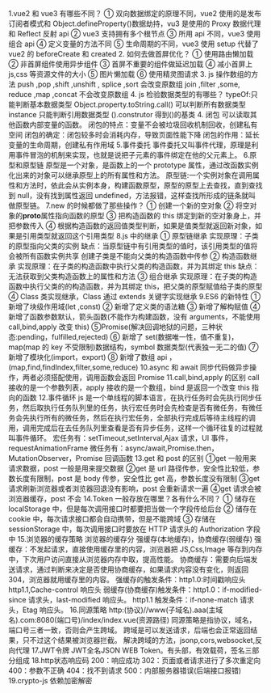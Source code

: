 1.vue2 和 vue3 有哪些不同？
① 双向数据绑定的原理不同，vue2 使用的是发布订阅者模式和 Object.defineProperty()数据劫持，vu3 是使用的 Proxy 数据代理和 Reflect 反射 api
② vue3 支持拥有多个根节点
③ 所用 api 不同，vue3 使用组合 api
④ 定义变量的方法不同
⑤ 生命周期的不同，vue3 使用 setup 代替了 vue2 的 beforeCreate 和 created 2. 如何去做首屏优化？
① 使用路由懒加载
② 非首屏组件使用异步组件
③ 首屏不重要的组件做延迟加载
④ 减小首屏上 js,css 等资源文件的大小
⑤ 图片懒加载
⑥ 使用精灵图请求 3. js 操作数组的方法
push ,pop ,shift ,unshift , splice ,sort 会改变原数组
join ,filter ,some, reduce ,map ,concat 不会改变原数组 4. js 检验数据类型的有哪些？
typeOf:只能判断基本数据类型
Object.property.toString.call() 可以判断所有数据类型
instance 只能判断引用数据类型
().construtor 得到()的基类 4. 闭包
可以读取其他函数内部变量的函数。
闭包的特点：变量不会被垃圾回收机制回收，创建私有空间
闭包的确定：闭包较多时会消耗内存，导致页面性能下降
闭包的作用：延长变量的生命周期，创建私有作用域 5.事件委托
事件委托又叫事件代理，原理是利用事件冒泡的机制来实现，也就是说把子元素的事件绑定在他的父元素上。 6.原型和原型链
原型是一个对象，是函数上的一个 prototype 属性，通过改函数实例化出来的对象可以继承原型上的所有属性和方法。
原型链:一个实例对象在调用属性和方法时，依此会从实例本身，构建函数原型，原型的原型上去查找，直到查找到 null，没有找到属性返回 undefined，方法报错，这样查找所形成的链条就叫做原型链。
7.new 的时候都做了那些操作？
① 创建一个新的空对象
② 将空对象的**proto**属性指向函数的原型
③ 把构造函数的 this 绑定到新的空对象身上，并把参数传入
④ 根据构造函数的返回值类型判断，如果是值类型就返回新对象，如果是引用类型就返回这个引用类型
8.js 中的继承
① 原型链继承
实现原理：子类的原型指向父类的实例
缺点：当原型链中有引用类型的值时，该引用类型的值将会被所有函数实例共享
创建子类是不能向父类的构造函数中传参
② 构造函数继承
实现原理：在子类的构造函数中执行父类的构造函数，并为其绑定 this
缺点：无法获取到父类构造函数上的属性和方法
③ 组合继承
实现原理：在子类的构造函数中执行父类的的构造函数，并为其绑定 this，把父类的原型赋值给子类的原型
④ Class 类实现继承，Class 通过 extends 关键字实现继承
9.ES6 的新特性
① 新增了块级作用域(let ,const)
② 新增了定义类的语法糖
③ 新增了解构赋值
④ 新增了函数参数默认，箭头函数(不能作为构建函数，没有 arguments，不能使用 call,bind,apply 改变 this)
⑤Promise(解决回调地狱的问题，三种状态:pending，fulfilled,rejected)
⑥ 新增了 set(数据唯一性，值不重复)，map(map 的 key 不受限制)数据结构，symbol 数据类型(代表独一无二的值)
⑦ 新增了模块化(import，export)
⑧ 新增了数组 api ，(map,find,findIndex,filter,some,reduce)
10.async 和 await
同步代码做异步操作，两者必须搭配使用，调用函数会返回 Promise
11.call,bind,apply 的区别
call 接收的是一个参数列表，apply 接收的是一个数组，bind 是返回一个改变 this 指向的函数 12.事件循环
js 是一个单线程的脚本语言，在执行任务时会先执行同步任务，然后取执行任务队列里的任务，执行宏任务时会先检查是否有微任务，有微任务会先执行所有的微任务，然后在执行宏任务，全部执行完成后等待主线程的调用，调用完成后在去任务队列里查看是否有异步任务，这样一个循环往复的过程就叫事件循环。
宏任务有：setTimeout,setInterval,Ajax 请求，UI 事件，requestAnimationFrame
微任务有：async/await,Promise.then，MutationObserver，Promise 回调函数
13.get 和 post 的区别
①get 一般用来请求数据，post 一般是用来提交数据
②get 是 url 路径传参，安全性比较低，参数长度有限制，post 是 body 传参，安全性比 get 高，参数长度没有限制
③get 请求刷新浏览器或者浏览器回退没有影响，post 会重新请求一遍
④get 请求会被浏览器缓存，post 不会
14.Token 一般存放在哪里？各有什么不同？
① 储存在 localStorage 中，但是每次调用接口时都要把当做一个字段传给后台
② 储存在 cookie 中，每次请求接口都会自动携带，但是不能跨域
③ 存储在 sessionStorage 中，每次调用接口时要放在 HTTP 请求头的 Authorization 字段中 15.浏览器的缓存策略
浏览器的缓存分 强缓存(本地缓存)，协商缓存(弱缓存)
强缓存：不发起请求，直接使用缓存里的内容，浏览器把 JS,Css,Image 等存到内存中，下次用户访问直接从浏览器内存中取，提高性能。
协商缓存：需要向后端发送请求，通过判断来决定是否使用协商缓存，如果请求内容没有变化，则返回 304，浏览器就用缓存里的内容。
强缓存的触发条件：http1.0:时间戳响应头
http1.1,Cache-control 响应头
弱缓存(协商缓存)触发条件：http1.0：if-modified-since 请求头，last-modified 响应头。
http1.1 触发条件：if-none-match 请求头，Etag 响应头。 
16.同源策略
http:(协议)//www(子域名).aaa(主域名).com:8080(端口号)/index/index.vue(资源路径)
同源策略是指协议，域名，端口号三者一致，否则会产生跨域。
跨域是可以发送请求，后端也会正常返回结果，只不过这个结果被浏览器拦截。
解决跨域的方法，jsonp,cors,websocket,反向代理
17.JWT令牌
JWT全名JSON WEB Token。有头部，有效载荷，签名三部分组成
18.http状态响应码
 200：响应成功
 302：页面或者请求进行了多次重定向
 400：参数不正确
 404：找不到请求
 500：内部服务器错误(后端接口报错)
 19.crypto-js 依赖加密解密
